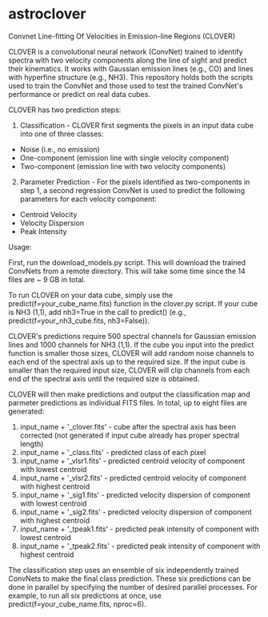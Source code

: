 # astroclover
Convnet Line-fitting Of Velocities in Emission-line Regions (CLOVER)

CLOVER is a convolutional neural network (ConvNet) trained to identify spectra with two velocity components along the line of sight and predict their kinematics.  It works with Gaussian emission lines (e.g., CO) and lines with hyperfine structure (e.g., NH3).  This repository holds both the scripts used to train the ConvNet and those used to test the trained ConvNet's performance or predict on real data cubes. 

CLOVER has two prediction steps:

1) Classification - CLOVER first segments the pixels in an input data cube into one of three classes:
 - Noise (i.e., no emission)
 - One-component (emission line with single velocity component)
 - Two-component (emission line with two velocity components)

2) Parameter Prediction - For the pixels identified as two-components in step 1, a second regression ConvNet is used to predict the following parameters for each velocity component:
 - Centroid Velocity
 - Velocity Dispersion
 - Peak Intensity

Usage:

First, run the download_models.py script.  This will download the trained ConvNets from a remote directory.  This will take some time since the 14 files are ~ 9 GB in total.

To run CLOVER on your data cube, simply use the predict(f=your_cube_name.fits) function in the clover.py script. If your cube is NH3 (1,1), add nh3=True in the call to predict() (e.g., predict(f=your_nh3_cube.fits, nh3=False)).

CLOVER's predictions require 500 spectral channels for Gaussian emission lines and 1000 channels for NH3 (1,1).  If the cube you input into the predict function is smaller those sizes, CLOVER will add random noise channels to each end of the spectral axis up to the required size.  If the input cube is smaller than the required input size, CLOVER will clip channels from each end of the spectral axis until the required size is obtained.

CLOVER will then make predictions and output the classification map and parmeter predictions as individual FITS files.  In total, up to eight files are generated:
1. input_name + '_clover.fits' - cube after the spectral axis has been corrected (not generated if input cube already has proper spectral length)
2. input_name + '_class.fits' - predicted class of each pixel
3. input_name + '_vlsr1.fits' - predicted centroid velocity of component with lowest centroid
4. input_name + '_vlsr2.fits' - predicted centroid velocity of component with highest centroid
5. input_name + '_sig1.fits' - predicted velocity dispersion of component with lowest centroid
6. input_name + '_sig2.fits' - predicted velocity dispersion of component with highest centroid
7. input_name + '_tpeak1.fits' - predicted peak intensity of component with lowest centroid
8. input_name + '_tpeak2.fits' - predicted peak intensity of component with highest centroid

The classification step uses an ensemble of six independently trained ConvNets to make the final class prediction.  These six predictions can be done in parallel by specifying the number of desired parallel processes.  For example, to run all six predictions at once, use predict(f=your_cube_name.fits, nproc=6).  

